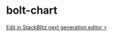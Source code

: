 # bolt-chart

[Edit in StackBlitz next generation editor ⚡️](https://stackblitz.com/~/github.com/holderfoundation/bolt-chart)